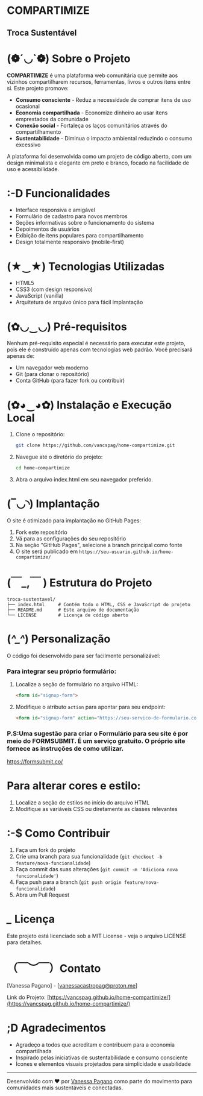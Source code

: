 # COMPARTIMIZE

## Troca Sustentável

# (❁´◡`❁) Sobre o Projeto

**COMPARTIMIZE** é uma plataforma web comunitária que permite aos vizinhos compartilharem recursos, ferramentas, livros e outros itens entre si. Este projeto promove:

- **Consumo consciente** - Reduz a necessidade de comprar itens de uso ocasional
- **Economia compartilhada** - Economize dinheiro ao usar itens emprestados da comunidade
- **Conexão social** - Fortaleça os laços comunitários através do compartilhamento
- **Sustentabilidade** - Diminua o impacto ambiental reduzindo o consumo excessivo

A plataforma foi desenvolvida como um projeto de código aberto, com um design minimalista e elegante em preto e branco, focado na facilidade de uso e acessibilidade.

# :-D Funcionalidades

- Interface responsiva e amigável
- Formulário de cadastro para novos membros
- Seções informativas sobre o funcionamento do sistema
- Depoimentos de usuários
- Exibição de itens populares para compartilhamento
- Design totalmente responsivo (mobile-first)

# (★‿★) Tecnologias Utilizadas

- HTML5
- CSS3 (com design responsivo)
- JavaScript (vanilla)
- Arquitetura de arquivo único para fácil implantação

# (✿◡‿◡) Pré-requisitos

Nenhum pré-requisito especial é necessário para executar este projeto, pois ele é construído apenas com tecnologias web padrão. Você precisará apenas de:

- Um navegador web moderno
- Git (para clonar o repositório)
- Conta GitHub (para fazer fork ou contribuir)

# (✿◕‿◕✿) Instalação e Execução Local

1. Clone o repositório:
   ```bash
   git clone https://github.com/vancspag/home-compartimize.git
   ```

2. Navegue até o diretório do projeto:
   ```bash
   cd home-compartimize
   ```

3. Abra o arquivo index.html em seu navegador preferido.

# (‾◡◝) Implantação

O site é otimizado para implantação no GitHub Pages:

1. Fork este repositório
2. Vá para as configurações do seu repositório
3. Na seção "GitHub Pages", selecione a branch principal como fonte
4. O site será publicado em `https://seu-usuario.github.io/home-compartimize/`

# (￣_,￣ ) Estrutura do Projeto

```
troca-sustentavel/
├── index.html     # Contém todo o HTML, CSS e JavaScript do projeto
├── README.md      # Este arquivo de documentação
└── LICENSE        # Licença de código aberto
```

# (*^_^*) Personalização

O código foi desenvolvido para ser facilmente personalizável:

### Para integrar seu próprio formulário:

1. Localize a seção de formulário no arquivo HTML:
   ```html
   <form id="signup-form">
   ```

2. Modifique o atributo `action` para apontar para seu endpoint:
   ```html
   <form id="signup-form" action="https://seu-servico-de-formulario.com/handler" method="post">
   ```
### P.S:Uma sugestão para criar o Formulário para seu site é por meio do FORMSUBMIT. É um serviço gratuito. O próprio site fornece as instruções de como utilizar.

https://formsubmit.co/

# Para alterar cores e estilo:

1. Localize a seção de estilos no início do arquivo HTML
2. Modifique as variáveis CSS ou diretamente as classes relevantes

# :-$ Como Contribuir

1. Faça um fork do projeto
2. Crie uma branch para sua funcionalidade (`git checkout -b feature/nova-funcionalidade`)
3. Faça commit das suas alterações (`git commit -m 'Adiciona nova funcionalidade'`)
4. Faça push para a branch (`git push origin feature/nova-funcionalidade`)
5. Abra um Pull Request

# *_* Licença

Este projeto está licenciado sob a MIT License - veja o arquivo LICENSE para detalhes.

# （￣︶￣）Contato

[Vanessa Pagano] - [vanessacastropag@proton.me]

Link do Projeto: [https://vancspag.github.io/home-compartimize/](https://vancspag.github.io/home-compartimize/)

# ;D Agradecimentos

- Agradeço a todos que acreditam e contribuem para a economia compartilhada
- Inspirado pelas iniciativas de sustentabilidade e consumo consciente
- Ícones e elementos visuais projetados para simplicidade e usabilidade

---

Desenvolvido com ❤️ por [Vanessa Pagano]( https://github.com/vancspag) como parte do movimento para comunidades mais sustentáveis e conectadas.
